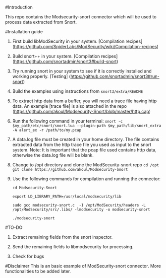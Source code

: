 #Introduction

This repo contains the Modsecurity-snort connector which will be used to process data extracted from Snort.

#Installation guide

1. First build libModSecurity in your system. [Compilation recipes]
(https://github.com/SpiderLabs/ModSecurity/wiki/Compilation-recipes)

2. Build snort++ in your system. [Compilation recipes]
(https://github.com/snortadmin/snort3#build-snort)

3. Try running snort in your system to see if it is correctly installed and working properly. [Testing]
(https://github.com/snortadmin/snort3#run-snort)

4. Build the examples using instructions from `snort3/extra/README`

5. To extract http data from a buffer, you will need a trace file having http data. An example [trace file] is also attached in the repo
(https://github.com/akoul/Modsecurity-Snort/blob/master/http.cap)

6. Run the following command in your terminal:
   `snort -c $my_path/etc/snort/snort.lua --plugin-path $my_path/lib/snort_extra -A alert_ex -r /path/to/my.pcap`

7. A data.log file must be created in your home directory. The file contains extracted data from the http trace file you used as input to the snort system. 
Note: It is important that the pcap file used contains http data, otherwise the data.log file will be blank.

8. Change to /opt directory and clone the ModSecurity-snort repo
   `cd /opt`
   `git clone https://github.com/akoul/Modsecurity-Snort`
   
9. Use the following commands for compilation and running the connector:
   
   `cd Modsecurity-Snort`
   
   `export LD_LIBRARY_PATH=/usr/local/modsecurity/lib`
   
   `sudo gcc modsecurity-snort.c  -I /opt/ModSecurity/headers -L /opt/ModSecurity/src/.libs/ -lmodsecurity -o modsecurity-snort`
   
   `./modsecurity-snort`   
	

#TO-DO

1. Extract remaining fields from the snort inspector.

2. Send the remaining fields to libmodsecurity for processing.

3. Check for bugs

#Disclaimer
This is an basic example of ModSecurity-snort connector. More functionalities to be added later.
